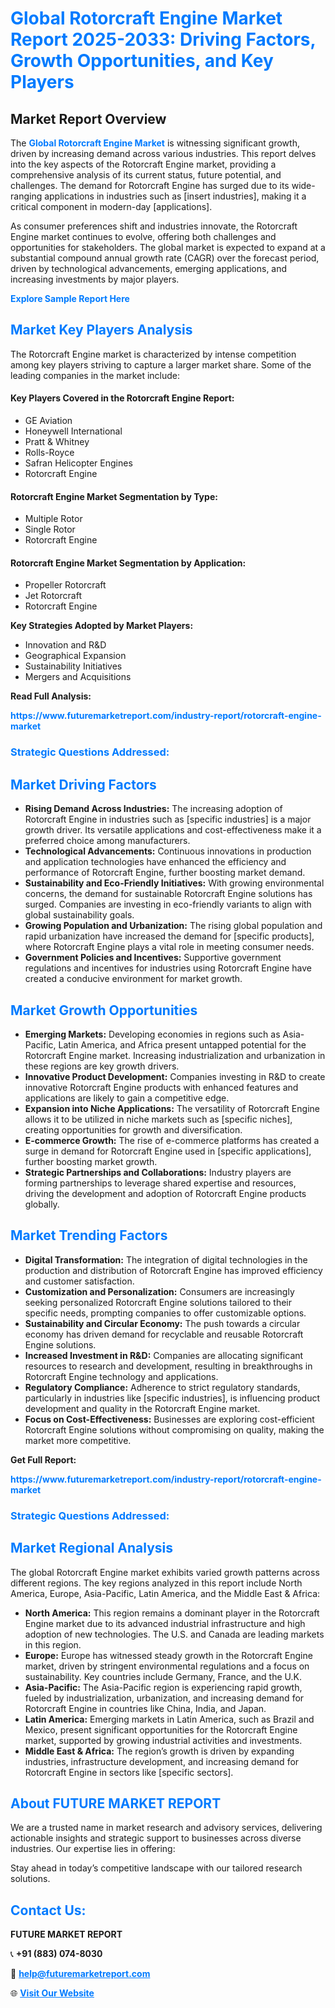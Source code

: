 <h1 style="color: #007BFF;">Global Rotorcraft Engine Market Report 2025-2033: Driving Factors, Growth Opportunities, and Key Players</h1>

<section id="overview">
<h2>Market Report Overview</h2>
<p>The <a href="https://www.futuremarketreport.com/industry-report/rotorcraft-engine-market" style="color: #007BFF; text-decoration: none;"><strong>Global Rotorcraft Engine Market</strong></a> is witnessing significant growth, driven by increasing demand across various industries. This report delves into the key aspects of the Rotorcraft Engine market, providing a comprehensive analysis of its current status, future potential, and challenges. The demand for Rotorcraft Engine has surged due to its wide-ranging applications in industries such as [insert industries], making it a critical component in modern-day [applications].</p>
<p>As consumer preferences shift and industries innovate, the Rotorcraft Engine market continues to evolve, offering both challenges and opportunities for stakeholders. The global market is expected to expand at a substantial compound annual growth rate (CAGR) over the forecast period, driven by technological advancements, emerging applications, and increasing investments by major players.</p>
</section>

<section id="overview">
<p><a href="https://www.futuremarketreport.com/request-sample/reportId=108398" style="color: #007BFF; text-decoration: none;"><strong>Explore Sample Report Here</strong></a></p>
</section>

<section id="key-players">
<h2 style="color: #007BFF;">Market Key Players Analysis</h2>
<p>The Rotorcraft Engine market is characterized by intense competition among key players striving to capture a larger market share. Some of the leading companies in the market include:</p>
<h4>Key Players Covered in the Rotorcraft Engine Report:</h4>
<ul><li>GE Aviation</li><li>Honeywell International</li><li>Pratt &amp; Whitney</li><li>Rolls-Royce</li><li>Safran Helicopter Engines</li><li>Rotorcraft Engine</li></ul>
<h4>Rotorcraft Engine Market Segmentation by Type:</h4>
<ul><li>Multiple Rotor</li><li>Single Rotor</li><li>Rotorcraft Engine</li></ul>

<h4>Rotorcraft Engine Market Segmentation by Application:</h4>
<ul><li>Propeller Rotorcraft</li><li>Jet Rotorcraft</li><li>Rotorcraft Engine</li></ul>
<p><strong>Key Strategies Adopted by Market Players:</strong></p>
<ul>
<li>Innovation and R&D</li>
<li>Geographical Expansion</li>
<li>Sustainability Initiatives</li>
<li>Mergers and Acquisitions</li>
</ul>
</section>

<section>
<p><strong>Read Full Analysis: </strong></p><a href="https://www.futuremarketreport.com/industry-report/rotorcraft-engine-market" style="color: #007BFF; text-decoration: none;"><strong>https://www.futuremarketreport.com/industry-report/rotorcraft-engine-market</strong></a>
<h3 style="color: #007BFF;">Strategic Questions Addressed:</h3>
</section>

<section id="driving-factors">
<h2 style="color: #007BFF;">Market Driving Factors</h2>
<ul>
<li><strong>Rising Demand Across Industries:</strong> The increasing adoption of Rotorcraft Engine in industries such as [specific industries] is a major growth driver. Its versatile applications and cost-effectiveness make it a preferred choice among manufacturers.</li>
<li><strong>Technological Advancements:</strong> Continuous innovations in production and application technologies have enhanced the efficiency and performance of Rotorcraft Engine, further boosting market demand.</li>
<li><strong>Sustainability and Eco-Friendly Initiatives:</strong> With growing environmental concerns, the demand for sustainable Rotorcraft Engine solutions has surged. Companies are investing in eco-friendly variants to align with global sustainability goals.</li>
<li><strong>Growing Population and Urbanization:</strong> The rising global population and rapid urbanization have increased the demand for [specific products], where Rotorcraft Engine plays a vital role in meeting consumer needs.</li>
<li><strong>Government Policies and Incentives:</strong> Supportive government regulations and incentives for industries using Rotorcraft Engine have created a conducive environment for market growth.</li>
</ul>
</section>

<section id="growth-opportunities">
<h2 style="color: #007BFF;">Market Growth Opportunities</h2>
<ul>
<li><strong>Emerging Markets:</strong> Developing economies in regions such as Asia-Pacific, Latin America, and Africa present untapped potential for the Rotorcraft Engine market. Increasing industrialization and urbanization in these regions are key growth drivers.</li>
<li><strong>Innovative Product Development:</strong> Companies investing in R&D to create innovative Rotorcraft Engine products with enhanced features and applications are likely to gain a competitive edge.</li>
<li><strong>Expansion into Niche Applications:</strong> The versatility of Rotorcraft Engine allows it to be utilized in niche markets such as [specific niches], creating opportunities for growth and diversification.</li>
<li><strong>E-commerce Growth:</strong> The rise of e-commerce platforms has created a surge in demand for Rotorcraft Engine used in [specific applications], further boosting market growth.</li>
<li><strong>Strategic Partnerships and Collaborations:</strong> Industry players are forming partnerships to leverage shared expertise and resources, driving the development and adoption of Rotorcraft Engine products globally.</li>
</ul>
</section>

<section id="trending-factors">
<h2 style="color: #007BFF;">Market Trending Factors</h2>
<ul>
<li><strong>Digital Transformation:</strong> The integration of digital technologies in the production and distribution of Rotorcraft Engine has improved efficiency and customer satisfaction.</li>
<li><strong>Customization and Personalization:</strong> Consumers are increasingly seeking personalized Rotorcraft Engine solutions tailored to their specific needs, prompting companies to offer customizable options.</li>
<li><strong>Sustainability and Circular Economy:</strong> The push towards a circular economy has driven demand for recyclable and reusable Rotorcraft Engine solutions.</li>
<li><strong>Increased Investment in R&D:</strong> Companies are allocating significant resources to research and development, resulting in breakthroughs in Rotorcraft Engine technology and applications.</li>
<li><strong>Regulatory Compliance:</strong> Adherence to strict regulatory standards, particularly in industries like [specific industries], is influencing product development and quality in the Rotorcraft Engine market.</li>
<li><strong>Focus on Cost-Effectiveness:</strong> Businesses are exploring cost-efficient Rotorcraft Engine solutions without compromising on quality, making the market more competitive.</li>
</ul>
</section>

<section>
<p><strong>Get Full Report: </strong></p><a href="https://www.futuremarketreport.com/industry-report/rotorcraft-engine-market" style="color: #007BFF; text-decoration: none;"><strong>https://www.futuremarketreport.com/industry-report/rotorcraft-engine-market</strong></a>
<h3 style="color: #007BFF;">Strategic Questions Addressed:</h3>
</section>


<section id="regional-analysis">
<h2 style="color: #007BFF;">Market Regional Analysis</h2>
<p>The global Rotorcraft Engine market exhibits varied growth patterns across different regions. The key regions analyzed in this report include North America, Europe, Asia-Pacific, Latin America, and the Middle East & Africa:</p>
<ul>
<li><strong>North America:</strong> This region remains a dominant player in the Rotorcraft Engine market due to its advanced industrial infrastructure and high adoption of new technologies. The U.S. and Canada are leading markets in this region.</li>
<li><strong>Europe:</strong> Europe has witnessed steady growth in the Rotorcraft Engine market, driven by stringent environmental regulations and a focus on sustainability. Key countries include Germany, France, and the U.K.</li>
<li><strong>Asia-Pacific:</strong> The Asia-Pacific region is experiencing rapid growth, fueled by industrialization, urbanization, and increasing demand for Rotorcraft Engine in countries like China, India, and Japan.</li>
<li><strong>Latin America:</strong> Emerging markets in Latin America, such as Brazil and Mexico, present significant opportunities for the Rotorcraft Engine market, supported by growing industrial activities and investments.</li>
<li><strong>Middle East & Africa:</strong> The region’s growth is driven by expanding industries, infrastructure development, and increasing demand for Rotorcraft Engine in sectors like [specific sectors].</li>
</ul>
</section>

<footer>
<h2 style="color: #007BFF;">About FUTURE MARKET REPORT</h2>
<p>We are a trusted name in market research and advisory services, delivering actionable insights and strategic support to businesses across diverse industries. Our expertise lies in offering:</p>

<p>Stay ahead in today’s competitive landscape with our tailored research solutions.</p>

<h2 style="color: #007BFF;">Contact Us:</h2>
<p><strong>FUTURE MARKET REPORT</strong></p>
<p>📞 <strong>+91 (883) 074-8030</strong></p>
<p>📧 <strong><a href="mailto:help@futuremarketreport.com" style="color: #007BFF;">help@futuremarketreport.com</a></strong></p>
<p>🌐 <strong><a href="https://www.futuremarketreport.com/" style="color: #007BFF;">Visit Our Website</a></strong></p>
</footer>